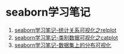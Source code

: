 # seaborn学习笔记

1. [seaborn学习笔记-统计关系可视化之relplot](./01-Visualizing-statistical-relationships/01-Visualizing-statistical-relationships.md)
2. [seaborn学习笔记-类别数据可视化之catplot](./02-Plotting-with-categorical-data/02-Plotting-with-categorical-data.md)
3. [seaborn学习笔记-数据集上的分布可视化](./03-Visualizing-the-distribution-of-a-dataset/03-Visualizing-the-distribution-of-a-dataset.md)